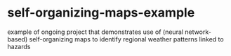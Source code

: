 # self-organizing-maps-example
example of ongoing project that demonstrates use of (neural network-based) self-organizing maps to identify regional weather patterns linked to hazards
